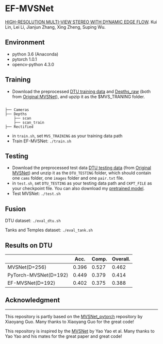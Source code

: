 # EF-MVSNet

[HIGH-RESOLUTION MULTI-VIEW STEREO WITH DYNAMIC EDGE FLOW](https://ieeexplore.ieee.org/document/9428281). Kui Lin, Lei Li, Jianjun Zhang, Xing Zheng, Suping Wu.

## Environment
* python 3.6 (Anaconda)
* pytorch 1.0.1
* opencv-python 4.3.0

## Training

* Download the preprocessed [DTU training data](https://drive.google.com/file/d/1eDjh-_bxKKnEuz5h-HXS7EDJn59clx6V/view)
 and [Depths_raw](https://virutalbuy-public.oss-cn-hangzhou.aliyuncs.com/share/cascade-stereo/CasMVSNet/dtu_data/dtu_train_hr/Depths_raw.zip) 
 (both from [Original MVSNet](https://github.com/YoYo000/MVSNet)), and upzip it as the $MVS_TRANING  folder.
```

├── Cameras
├── Depths
    ├── scan
    ├── scan_train
├── Rectified

```
* in ``train.sh``, set ``MVS_TRAINING`` as your training data path
* Train EF-MVSNet:  ```./train.sh ```
## Testing

* Download the preprocessed test data [DTU testing data](https://drive.google.com/open?id=135oKPefcPTsdtLRzoDAQtPpHuoIrpRI_) (from [Original MVSNet](https://github.com/YoYo000/MVSNet)) and unzip it as the ``DTU_TESTING`` folder, which should contain one ``cams`` folder, one ``images`` folder and one ``pair.txt`` file.
* in ``test.sh``, set ``DTU_TESTING`` as your testing data path and ``CKPT_FILE`` as your checkpoint file. You can also download my [pretrained model](https://drive.google.com/file/d/1UdV9Aey9yj0EgqwL2yZB1bDj_Hz9U2fM/view?usp=sharing).
* Test MVSNet: ``./test.sh``

## Fusion
DTU dataset: ```./eval_dtu.sh```

Tanks and Temples dataset: ```./eval_tank.sh```
## Results on DTU

|                       | Acc.   | Comp.  | Overall. |
|-----------------------|--------|--------|----------|
| MVSNet(D=256)         | 0.396  | 0.527  | 0.462    |
| PyTorch-MVSNet(D=192) | 0.449  | 0.379  | 0.414    |
| EF-MVSNet(D=192)      | 0.402  | 0.375  | 0.388    |


## Acknowledgment
---
This repository is partly based on the [MVSNet_pytorch](https://github.com/xy-guo/MVSNet_pytorch) repository by Xiaoyang Guo. Many thanks to Xiaoyang Guo for the great code!

This repository is inspired by the [MVSNet](https://github.com/YoYo000/MVSNet) by Yao Yao et al. Many thanks to Yao Yao and his mates for the great paper and great code!
